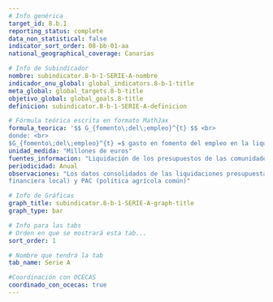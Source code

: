 ```yaml
---
# Info genérica
target_id: 8.b.1
reporting_status: complete
data_non_statistical: false
indicator_sort_order: 08-bb-01-aa
national_geographical_coverage: Canarias

# Info de Subindicador
nombre: subindicator.8-b-1-SERIE-A-nombre
indicador_onu_global: global_indicators.8-b-1-title
meta_global: global_targets.8-b-title
objetivo_global: global_goals.8-title
definicion: subindicator.8-b-1-SERIE-A-definicion

# Fórmula teórica escrita en formato MathJax
formula_teorica: '$$ G_{fomento\;del\;empleo}^{t} $$ <br>
donde: <br>
$G_{fomento\;del\;empleo}^{t} =$ gasto en fomento del empleo en la liquidación de presupuestos consolidados de la comunidad autónoma (política de gasto 24 de la clasificación funcional) en el año $t$'
unidad_medida: "Millones de euros"
fuentes_informacion: "Liquidación de los presupuestos de las comunidades autónomas, Ministerio de Hacienda"
periodicidad: Anual
observaciones: "Los datos consolidados de las liquidaciones presupuestarias de las comunidades autónomas se toman depurados de IFL (intermediación
financiera local) y PAC (política agrícola común)"

# Info de Gráficas
graph_title: subindicator.8-b-1-SERIE-A-graph-title
graph_type: bar

# Info para las tabs
# Orden en que se mostrará esta tab...
sort_order: 1

# Nombre que tendrá la tab
tab_name: Serie A

#Coordinación con OCECAS
coordinado_con_ocecas: true
---
```


